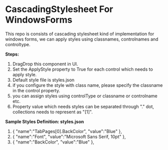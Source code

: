 # CascadingStylesheet For WindowsForms
This repo is consists of cascading stylesheet kind of implementation for windows forms, we can apply styles using classnames, controlnames and controltype.

**Steps:**
1. DragDrop this component in UI.
2. Set the ApplyStyle property to True for each control which needs to apply style.
3. Default style file is styles.json
4. if you configure the style with class name, please specify the classname in the control property.
5. you can assign styles using controlType or classname or controlname etc.
6. Property value which needs styles can be separated through "." dot, collections needs to represent as "[1]".


**Sample Styles Definition: styles.json**

 1. { "name":"TabPages[0].BackColor", "value":"Blue" },
 2. { "name":"Font", "value":"Microsoft Sans Serif, 10pt" },
 3. { "name":"BackColor", "value":"Blue" },



 
